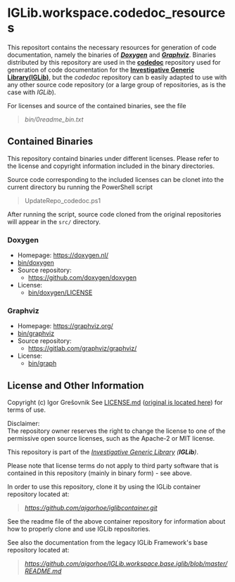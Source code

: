 # IGLib.workspace.codedoc_resources

This repositort contains the necessary resources for generation of code documentation, namely the binaries of ***[Doxygen](https://gitlab.com/graphviz/graphviz)*** and ***[Graphviz](https://gitlab.com/graphviz/graphviz)***. Binaries distributed by this repository are used in the **[codedoc](https://github.com/ajgorhoe/IGLib.workspace.doc.codedoc)** repository used for generation of code documentation for the **[Investigative Generic Library(IGLib)](https://github.com/ajgorhoe/IGLib.modules.IGLibCore)**, but the *codedoc* repository can b easily adapted to use with any other source code repository (or a large group of repositories, as is the case with *IGLib*).

For licenses and source of the contained binaries, see the file

> *bin/0readme_bin.txt*

## Contained Binaries

This repository containd binaries under different licenses. Please refer to the license and copyright information included in the binary directories.

Source code corresponding to the included licenses can be clonet into the current directory bu running the PowerShell script

> UpdateRepo_codedoc.ps1

After running the script, source code cloned from the original repositories will appear in the `src/` directory.

### Doxygen

* Homepage: https://doxygen.nl/
* [bin/doxygen](./bin/doxygen/)
* Source repository:
  * https://github.com/doxygen/doxygen
* License:
  * [bin/doxygen/LICENSE](./bin/doxygen/LICENSE)

### Graphviz

* Homepage: https://graphviz.org/
* [bin/graphviz](./bin/graphviz/)
* Source repository:
  * https://gitlab.com/graphviz/graphviz/
* License:
  * [bin/graph](./bin/graphviz/LICENSE)

## License and Other Information

Copyright (c) Igor Grešovnik
See [LICENSE.md](./LICENSE.md) ([original is located here](https://github.com/ajgorhoe/IGLib.workspace.codedoc_resources/blob/master/LICENSE.md)) for terms of use.

Disclaimer:  
The repository owner reserves the right to change the license to one of the permissive open source licenses, such as the Apache-2 or MIT license.

This repository is part of the *[Investigative Generic Library](https://github.com/ajgorhoe/IGLib.modules.IGLibCore/blob/main/README.md) (**IGLib**)*.

Please note that license terms do not apply to third party software that is contained in this repository (mainly in binary form) - see above.

In order to use this repository, clone it by using the IGLib container repository located at:

> *<https://github.com/ajgorhoe/iglibcontainer.git>*

See the readme file of the above container repository for information about how to properly clone and use IGLib repositories.

See also the documentation from the legacy IGLib Framework's base repository located at:

> *<https://github.com/ajgorhoe/IGLib.workspace.base.iglib/blob/master/README.md>*



